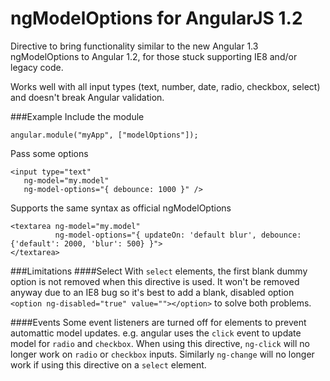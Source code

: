 ngModelOptions for AngularJS 1.2
================================
Directive to bring functionality similar to the new Angular 1.3 ngModelOptions to Angular 1.2, for those stuck supporting IE8 and/or legacy code.

Works well with all input types (text, number, date, radio, checkbox, select) and doesn't break Angular validation.

###Example
Include the module
    
    angular.module("myApp", ["modelOptions"]);
    
Pass some options

	<input type="text"
	   ng-model="my.model"
	   ng-model-options="{ debounce: 1000 }" />

Supports the same syntax as official ngModelOptions

	<textarea ng-model="my.model"
			  ng-model-options="{ updateOn: 'default blur', debounce: {'default': 2000, 'blur': 500} }">
	</textarea>


###Limitations
####Select
 With `select` elements, the first blank dummy option is not removed when this directive is used. It won't be removed anyway due to an IE8 bug so it's best to add a blank, disabled option `<option ng-disabled="true" value=""></option>` to solve both problems.
 
####Events
Some event listeners are turned off for elements to prevent automattic model updates. e.g. angular uses the `click` event to update model for `radio` and `checkbox`. When using this directive, `ng-click` will no longer work on `radio` or `checkbox` inputs. Similarly `ng-change` will no longer work if using this directive on a `select` element.
